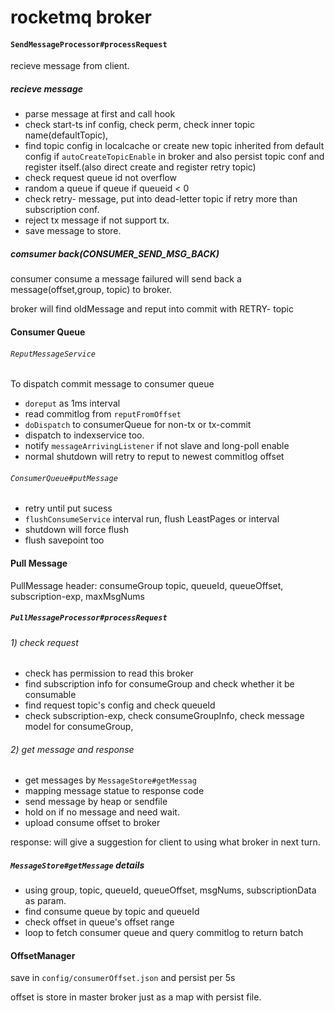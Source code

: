# rocketmq broker

#### `SendMessageProcessor#processRequest`

recieve message from client.

##### recieve message

- parse message at first and call hook
- check start-ts inf config, check perm, check inner topic name(defaultTopic),
- find topic config in localcache or create new topic inherited from default config if `autoCreateTopicEnable` in broker and also persist topic conf and register itself.(also direct create and register retry topic)
- check request queue id not overflow
- random a queue if queue if queueid < 0
- check retry- message, put into dead-letter topic if retry more than subscription conf.
- reject tx message if not support tx.
- save message to store.

##### comsumer back(CONSUMER_SEND_MSG_BACK)

consumer consume a message failured will send back a message(offset,group, topic) to broker.

broker will find oldMessage and reput into commit with RETRY- topic

#### Consumer Queue

###### `ReputMessageService` 

To dispatch commit message to consumer queue

- `doreput` as 1ms interval
- read commitlog from `reputFromOffset`
- `doDispatch` to consumerQueue for non-tx or tx-commit
- dispatch to indexservice too.
- notify `messageArrivingListener` if not slave and long-poll enable
- normal shutdown will retry to reput to newest commitlog offset

###### `ConsumerQueue#putMessage`

- retry until put sucess
- `flushConsumeService` interval run, flush LeastPages or interval
- shutdown will force flush
- flush savepoint too

#### Pull Message

PullMessage header: consumeGroup topic, queueId, queueOffset, subscription-exp, maxMsgNums

##### `PullMessageProcessor#processRequest`

###### 1) check request

- check has permission to read this broker
- find subscription info for consumeGroup and check whether it be consumable
- find request topic's config and check queueId
- check subscription-exp, check consumeGroupInfo, check message model for consumeGroup, 

###### 2) get message and response

- get messages by `MessageStore#getMessag`
- mapping message statue to response code
- send message by heap or sendfile
- hold on if no message and need wait.
- upload consume offset to broker

response: will give a suggestion for client to using what broker in next turn.


##### `MessageStore#getMessage` details

- using group, topic, queueId, queueOffset, msgNums, subscriptionData as param.
- find consume queue by topic and queueId
- check offset in queue's offset range
- loop to fetch consumer queue and query commitlog to return batch

#### OffsetManager

save in `config/consumerOffset.json` and persist per 5s

offset is store in master broker just as a map with persist file.




